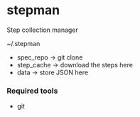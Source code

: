# stepman
Step collection manager


~/.stepman
  - spec_repo -> git clone
  - step_cache -> download the steps here
  - data -> store JSON here

  ### Required tools
  - git
  
